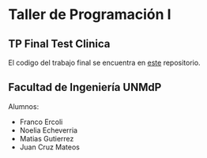 # Taller de Programación I
## TP Final Test Clinica

El codigo del trabajo final se encuentra en [este](https://github.com/NoeliaEch/TestJava) repositorio.

## Facultad de Ingeniería UNMdP

Alumnos:
- Franco Ercoli
- Noelia Echeverria
- Matias Gutierrez
- Juan Cruz Mateos

